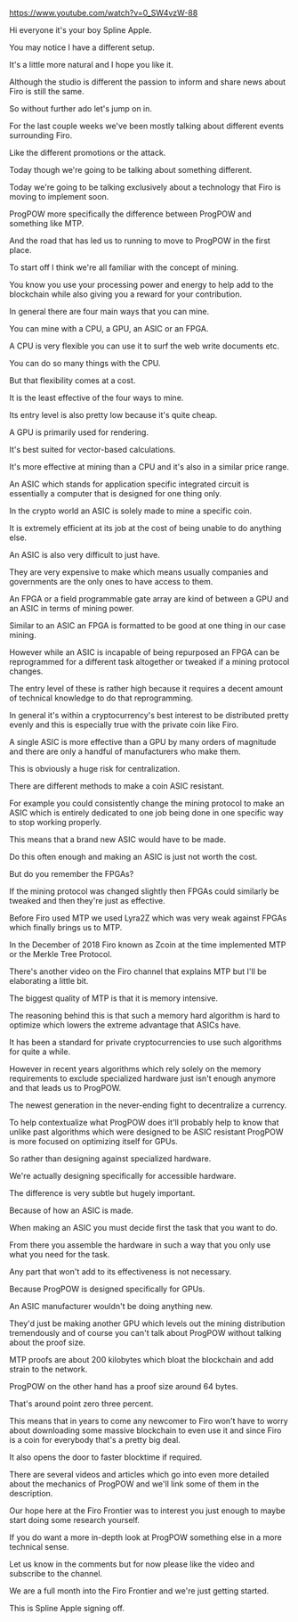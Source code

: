 https://www.youtube.com/watch?v=0_SW4vzW-88

Hi everyone it's your boy Spline Apple.

You may notice I have a different setup.

It's a little more natural and I hope you like it.

Although the studio is different the passion to inform and share news about Firo is still the same.

So without further ado let's jump on in.

For the last couple weeks we've been mostly talking about different events surrounding Firo.

Like the different promotions or the attack.

Today though we're going to be talking about something different.

Today we're going to be talking exclusively about a technology that Firo is moving to implement soon.

ProgPOW more specifically the difference between ProgPOW and something like MTP.

And the road that has led us to running to move to ProgPOW in the first place.

To start off I think we're all familiar with the concept of mining.

You know you use your processing power and energy to help add to the blockchain while also giving you a reward for your contribution.

In general there are four main ways that you can mine.

You can mine with a CPU, a GPU, an ASIC or an FPGA.

A CPU is very flexible you can use it to surf the web write documents etc.

You can do so many things with the CPU.

But that flexibility comes at a cost.

It is the least effective of the four ways to mine.

Its entry level is also pretty low because it's quite cheap.

A GPU is primarily used for rendering.

It's best suited for vector-based calculations.

It's more effective at mining than a CPU and it's also in a similar price range.

An ASIC which stands for application specific integrated circuit is essentially a computer that is designed for one thing only.

In the crypto world an ASIC is solely made to mine a specific coin.

It is extremely efficient at its job at the cost of being unable to do anything else.

An ASIC is also very difficult to just have.

They are very expensive to make which means usually companies and governments are the only ones to have access to them.

An FPGA or a field programmable gate array are kind of between a GPU and an ASIC in terms of mining power.

Similar to an ASIC an FPGA is formatted to be good at one thing in our case mining.

However while an ASIC is incapable of being repurposed an FPGA can be reprogrammed for a different task altogether or tweaked if a mining protocol changes.

The entry level of these is rather high because it requires a decent amount of technical knowledge to do that reprogramming.

In general it's within a cryptocurrency's best interest to be distributed pretty evenly and this is especially true with the private coin like Firo.

A single ASIC is more effective than a GPU by many orders of magnitude and there are only a handful of manufacturers who make them.

This is obviously a huge risk for centralization.

There are different methods to make a coin ASIC resistant.

For example you could consistently change the mining protocol to make an ASIC which is entirely dedicated to one job being done in one specific way to stop working properly.

This means that a brand new ASIC would have to be made.

Do this often enough and making an ASIC is just not worth the cost.

But do you remember the FPGAs?

If the mining protocol was changed slightly then FPGAs could similarly be tweaked and then they're just as effective.

Before Firo used MTP we used Lyra2Z which was very weak against FPGAs which finally brings us to MTP.

In the December of 2018 Firo known as Zcoin at the time implemented MTP or the Merkle Tree Protocol.

There's another video on the Firo channel that explains MTP but I'll be elaborating a little bit.

The biggest quality of MTP is that it is memory intensive.

The reasoning behind this is that such a memory hard algorithm is hard to optimize which lowers the extreme advantage that ASICs have.

It has been a standard for private cryptocurrencies to use such algorithms for quite a while.

However in recent years algorithms which rely solely on the memory requirements to exclude specialized hardware just isn't enough anymore and that leads us to ProgPOW.

The newest generation in the never-ending fight to decentralize a currency.

To help contextualize what ProgPOW does it'll probably help to know that unlike past algorithms which were designed to be ASIC resistant ProgPOW is more focused on optimizing itself for GPUs.

So rather than designing against specialized hardware.

We're actually designing specifically for accessible hardware.

The difference is very subtle but hugely important.

Because of how an ASIC is made.

When making an ASIC you must decide first the task that you want to do.

From there you assemble the hardware in such a way that you only use what you need for the task.

Any part that won't add to its effectiveness is not necessary.

Because ProgPOW is designed specifically for GPUs.

An ASIC manufacturer wouldn't be doing anything new.

They'd just be making another GPU which levels out the mining distribution tremendously and of course you can't talk about ProgPOW without talking about the proof size.

MTP proofs are about 200 kilobytes which bloat the blockchain and add strain to the network.

ProgPOW on the other hand has a proof size around 64 bytes.

That's around point zero three percent.

This means that in years to come any newcomer to Firo won't have to worry about downloading some massive blockchain to even use it and since Firo is a coin for everybody that's a pretty big deal.

It also opens the door to faster blocktime if required.

There are several videos and articles which go into even more detailed about the mechanics of ProgPOW and we'll link some of them in the description.

Our hope here at the Firo Frontier was to interest you just enough to maybe start doing some research yourself.

If you do want a more in-depth look at ProgPOW something else in a more technical sense.

Let us know in the comments but for now please like the video and subscribe to the channel.

We are a full month into the Firo Frontier and we're just getting started.

This is Spline Apple signing off.
